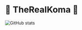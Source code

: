 # 🧨 TheRealKoma 🧨

![GitHub stats](https://github-readme-stats.vercel.app/api?username=therealkoma&count_private=true&show_icons=true&theme=tokyonight)
